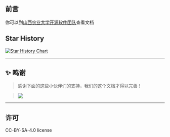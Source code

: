 ## 前言
你可以到[山西农业大学开源软件团队](https://meowrain.github.io/doc-for-sxau/)查看文档
## Star History

[![Star History Chart](https://api.star-history.com/svg?repos=meowrain/doc-for-sxau&type=Date)](https://star-history.com/#meowrain/doc-for-sxau&Date)

---

## ✨ 鸣谢
> 感谢下面的这些小伙伴们的支持，我们的这个文档才得以完善！

> <a href="https://github.com/meowrain/doc-for-sxau/graphs/contributors">
> <img src="https://contrib.rocks/image?repo=meowrain/doc-for-sxau" />
> </a>

---

## 许可
CC-BY-SA-4.0 license